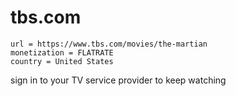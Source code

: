 # tbs.com

~~~
url = https://www.tbs.com/movies/the-martian
monetization = FLATRATE
country = United States
~~~

sign in to your TV service provider to keep watching
